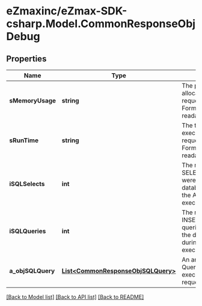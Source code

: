 
# eZmaxinc/eZmax-SDK-csharp.Model.CommonResponseObjDebug

## Properties

Name | Type | Description | Notes
------------ | ------------- | ------------- | -------------
**sMemoryUsage** | **string** | The peak memory allocated during the API request execution. Formatted as a human readable string | 
**sRunTime** | **string** | The total server execution time of the API request execution. Formatted as a human readable string | 
**iSQLSelects** | **int** | The number of SQL SELECT queries that were sent to the database server during the API request execution | 
**iSQLQueries** | **int** | The number of SQL INSERT/UPDATE/DELETE queries that were sent to the database server during the API request execution | 
**a_objSQLQuery** | [**List&lt;CommonResponseObjSQLQuery&gt;**](CommonResponseObjSQLQuery.md) | An array of the SQL Queries that were executed during the API request execution | 

[[Back to Model list]](../README.md#documentation-for-models)
[[Back to API list]](../README.md#documentation-for-api-endpoints)
[[Back to README]](../README.md)

